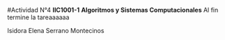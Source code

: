 #Actividad N°4
**IIC1001-1**
**Algoritmos y Sistemas Computacionales**
Al fin termine la tareaaaaaa

Isidora Elena Serrano Montecinos